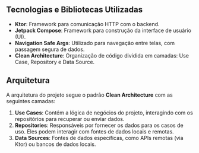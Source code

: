 
## Tecnologias e Bibliotecas Utilizadas

- **Ktor**: Framework para comunicação HTTP com o backend.
- **Jetpack Compose**: Framework para construção da interface de usuário (UI).
- **Navigation Safe Args**: Utilizado para navegação entre telas, com passagem segura de dados.
- **Clean Architecture**: Organização de código dividida em camadas: Use Case, Repository e Data Source.
  
## Arquitetura

A arquitetura do projeto segue o padrão **Clean Architecture** com as seguintes camadas:

1. **Use Cases**: Contém a lógica de negócios do projeto, interagindo com os repositórios para recuperar ou enviar dados.
2. **Repositories**: Responsáveis por fornecer os dados para os casos de uso. Eles podem interagir com fontes de dados locais e remotas.
3. **Data Sources**: Fontes de dados específicas, como APIs remotas (via Ktor) ou bancos de dados locais.
